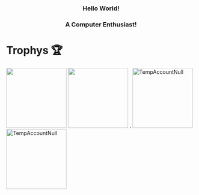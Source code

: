 
<h3 align="center">Hello World!<h3> 
<h3 align="center">A Computer Enthusiast!</h3>

# Trophys 🏆
<div>
    <img height="160em" src="https://github-readme-stats.vercel.app/api?username=TempAccountNull&show_icons=true&theme=radical&include_all_commits=true&count_private=true" />
    <img height="160em" src="https://github-readme-stats.vercel.app/api/top-langs/?username=TempAccountNull&layout=compact&langs_count=8&theme=radical&count_private=true" />
    .    
    <img height="160em" src="https://github-readme-streak-stats.herokuapp.com/?user=TempAccountNull&layout=compact&theme=radical&count_private=true" alt="TempAccountNull" /> 
    <br>
    <img height="160em" src="https://github-trophies.vercel.app/?username=TempAccountNull&theme=radical&margin-w=15&margin-h=15&count_private=true" alt="TempAccountNull" /> 

</div> 
